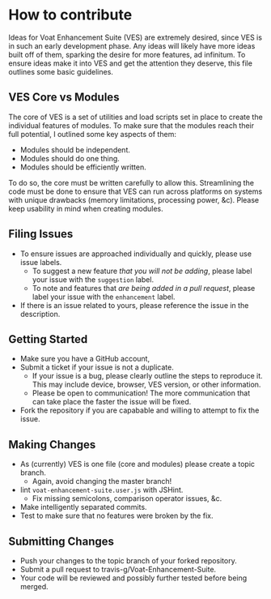 # How to contribute

Ideas for Voat Enhancement Suite (VES) are extremely desired, since VES is in such an early development phase. Any ideas will likely have more ideas built off of them, sparking the desire for more features, ad infinitum. To ensure ideas make it into VES and get the attention they deserve, this file outlines some basic guidelines.

## VES Core vs Modules

The core of VES is a set of utilities and load scripts set in place to create the individual features of modules. To make sure that the modules reach their full potential, I outlined some key aspects of them:

+ Modules should be independent.
+ Modules should do one thing.
+ Modules should be efficiently written.

To do so, the core must be written carefully to allow this. Streamlining the code must be done to ensure that VES can run across platforms on systems with unique drawbacks (memory limitations, processing power, &c). Please keep usability in mind when creating modules.

## Filing Issues

+ To ensure issues are approached individually and quickly, please use issue labels.
  * To suggest a new feature *that you will not be adding*, please label your issue with the `suggestion` label.
  * To note and features that *are being added in a pull request*, please label your issue with the `enhancement` label.
+ If there is an issue related to yours, please reference the issue in the description.

## Getting Started

+ Make sure you have a GitHub account,
+ Submit a ticket if your issue is not a duplicate.
  * If your issue is a bug, please clearly outline the steps to reproduce it. This may include device, browser, VES version, or other information.
  * Please be open to communication! The more communication that can take place the faster the issue will be fixed.
+ Fork the repository if you are capabable and willing to attempt to fix the issue.

## Making Changes

+ As (currently) VES is one file (core and modules) please create a topic branch.
  * Again, avoid changing the master branch!
+ lint `voat-enhancement-suite.user.js` with JSHint.
  * Fix missing semicolons, comparison operator issues, &c. 
+ Make intelligently separated commits.
+ Test to make sure that no features were broken by the fix.

## Submitting Changes

+ Push your changes to the topic branch of your forked repository.
+ Submit a pull request to travis-g/Voat-Enhancement-Suite.
+ Your code will be reviewed and possibly further tested before being merged.
